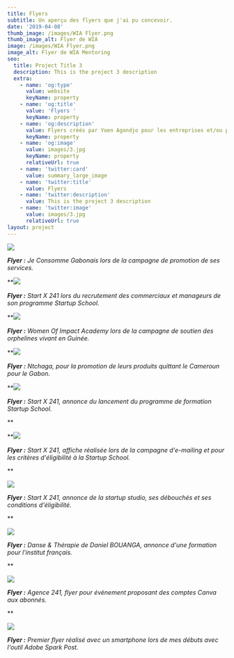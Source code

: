 ```yaml
---
title: Flyers
subtitle: Un aperçu des flyers que j'ai pu concevoir.
date: '2019-04-08'
thumb_image: /images/WIA Flyer.png
thumb_image_alt: Flyer de WIA
image: /images/WIA Flyer.png
image_alt: Flyer de WIA Mentoring
seo:
  title: Project Title 3
  description: This is the project 3 description
  extra:
    - name: 'og:type'
      value: website
      keyName: property
    - name: 'og:title'
      value: 'Flyers '
      keyName: property
    - name: 'og:description'
      value: Flyers créés par Yoen Agondjo pour les entreprises et/ou particuliers.
      keyName: property
    - name: 'og:image'
      value: images/3.jpg
      keyName: property
      relativeUrl: true
    - name: 'twitter:card'
      value: summary_large_image
    - name: 'twitter:title'
      value: Flyers
    - name: 'twitter:description'
      value: This is the project 3 description
    - name: 'twitter:image'
      value: images/3.jpg
      relativeUrl: true
layout: project
---
```

![](/images/JCG%20-%20Banner.png)

***Flyer :** Je Consomme Gabonais lors de la campagne de promotion de ses services.*

\*\*![](/images/Start%20X%20241%20-%20Instagram.png)

***Flyer :** Start X 241 lors du recrutement des commerciaux et manageurs de son programme Startup School.*

\*\*![](/images/WIA%20-%20Flyer%20Campaign-c86a38b0.png)

***Flyer :** Women Of Impact Academy lors de la campagne de soutien des orphelines vivant en Guinée.*

\*\*![](/images/Adobe_Post\_20210622\_1937410.9572491456551985.png)

***Flyer :** Ntchaga, pour la promotion de leurs produits quittant le Cameroun pour le Gabon.*

\*\*![](/images/Start%20X%20241%20-%20Facebook.png)

***Flyer :** Start X 241, annonce du lancement du programme de formation Startup School.*

\*\*

\*\*![](/images/Start%20X%20241%20-%20Compagen%20e-Mailing.png)

***Flyer :** Start X 241, affiche réalisée lors de la campagne d'e-mailing et pour les critères d'éligibilité à la Startup School.*

\*\*

![](/images/1186-ai.png)

***Flyer :** Start X 241, annonce de la startup studio, ses débouchés et ses conditions d'éligibilité.*

\*\*

![](/images/Daniel%20Makaya%20-%20Flyer.jpg)

***Flyer :** Danse & Thérapie de Daniel BOUANGA, annonce d'une formation pour l'institut français.*

\*\*

![](/images/Agence%20241%20-%20Pack%20Attack.png)

***Flyer :** Agence 241, flyer pour évènement proposant des comptes Canva aux abonnés.*

\*\*

![](/images/Formation-%20Spark%20Post.png)

***Flyer :** Premier flyer réalisé avec un smartphone lors de mes débuts avec l'outil Adobe Spark Post.*
